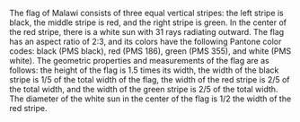 The flag of Malawi consists of three equal vertical stripes: the left stripe is black, the middle stripe is red, and the right stripe is green. In the center of the red stripe, there is a white sun with 31 rays radiating outward. The flag has an aspect ratio of 2:3, and its colors have the following Pantone color codes: black (PMS black), red (PMS 186), green (PMS 355), and white (PMS white). The geometric properties and measurements of the flag are as follows: the height of the flag is 1.5 times its width, the width of the black stripe is 1/5 of the total width of the flag, the width of the red stripe is 2/5 of the total width, and the width of the green stripe is 2/5 of the total width. The diameter of the white sun in the center of the flag is 1/2 the width of the red stripe.